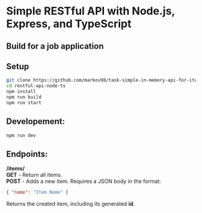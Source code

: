 # Simple RESTful API with Node.js, Express, and TypeScript

## Build for a job application

## Setup

```bash
git clone https://github.com/markov98/task-simple-in-memory-api-for-item-manegement.git
cd restful-api-node-ts
npm install
npm run build
npm run start
```

## Developement:
```bash
npm run dev
```

## Endpoints:
**/items/**<br>
**GET** - Return all items.<br>
**POST** - Adds a new item.
Requires a JSON body in the format:
```json
{ "name": "Item Name" }
```
Returns the created item, including its generated **id**.
